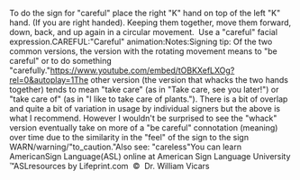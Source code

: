 To do the sign for "careful" place the right "K" hand on top of the left "K" hand. (If 
			you are right handed). 
  Keeping them together, move them forward, down, back, and up again in a 
  circular movement.  Use a "careful" facial expression.CAREFUL:"Careful" 
  animation:Notes:Signing tip: Of the two common versions, the version with the rotating 
	movement means to "be careful" or to do something "carefully."https://www.youtube.com/embed/tOBKXefLXOg?rel=0&autoplay=1The other version (the version that whacks the two hands together) tends to 
	mean "take care" (as in "Take care, see you later!") or "take care of" (as 
	in "I like to take care of plants."). There is a bit of overlap and quite a 
	bit of variation in usage by individual signers but the above is what I 
	recommend. However I wouldn't be surprised to see the "whack" version 
	eventually take on more of a "be careful" connotation (meaning) over time 
	due to the similarity in the "feel" of the sign to the sign WARN/warning/"to_caution."Also see: "careless"You can learn 
		AmericanSign 
		Language(ASL) online at American Sign Language University ™ASLresources by Lifeprint.com  ©  Dr. William Vicars